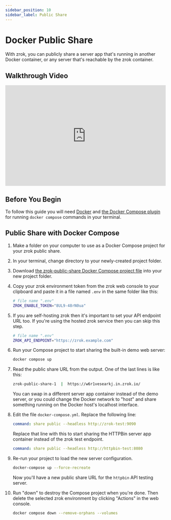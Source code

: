 ```yaml
---
sidebar_position: 10
sidebar_label: Public Share
---
```


# Docker Public Share

With zrok, you can publicly share a server app that's running in another Docker container, or any server that's reachable by the zrok container.

## Walkthrough Video

<iframe width="100%" height="315" src="https://www.youtube.com/embed/ycov--9ZtB4" title="YouTube video player" frameborder="0" allow="accelerometer; autoplay; clipboard-write; encrypted-media; gyroscope; picture-in-picture; web-share" allowfullscreen></iframe>

## Before You Begin

To follow this guide you will need [Docker](https://docs.docker.com/get-docker/) and [the Docker Compose plugin](https://docs.docker.com/compose/install/) for running `docker compose` commands in your terminal.

## Public Share with Docker Compose

1. Make a folder on your computer to use as a Docker Compose project for your zrok public share.
1. In your terminal, change directory to your newly-created project folder.
1. Download [the zrok-public-share Docker Compose project file](pathname:///zrok-public-share/docker-compose.yml) into your new project folder.
1. Copy your zrok environment token from the zrok web console to your clipboard and paste it in a file named `.env` in the same folder like this:

    ```bash
    # file name ".env"
    ZROK_ENABLE_TOKEN="8UL9-48rN0ua"
    ```

1. If you are self-hosting zrok then it's important to set your API endpoint URL too. If you're using the hosted zrok service then you can skip this step.

    ```bash
    # file name ".env"
    ZROK_API_ENDPOINT="https://zrok.example.com"
    ```

1. Run your Compose project to start sharing the built-in demo web server:

    ```bash
    docker compose up
    ```

1. Read the public share URL from the output. One of the last lines is like this:

    ```bash
    zrok-public-share-1  |  https://w6r1vesearkj.in.zrok.io/
    ```

    You can swap in a different server app container instead of the demo server, or you could change the Docker network to "host" and share something running on the Docker host's localhost interface.

1. Edit the file `docker-compose.yml`. Replace the following line:

    ```yaml
    command: share public --headless http://zrok-test:9090
    ```

    Replace that line with this to start sharing the HTTPBin server app container instead of the zrok test endpoint.

    ```yaml
    command: share public --headless http://httpbin-test:8080
    ```

1. Re-run your project to load the new server configuration.

    ```bash
    docker-compose up --force-recreate
    ```

    Now you'll have a new public share URL for the `httpbin` API testing server.

1. Run "down" to destroy the Compose project when you're done. Then delete the selected zrok environment by clicking "Actions" in the web console.

    ```bash
    docker compose down --remove-orphans --volumes
    ```
